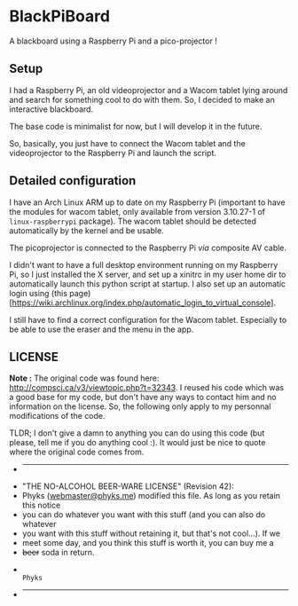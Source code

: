 BlackPiBoard
============

A blackboard using a Raspberry Pi and a pico-projector !

## Setup
I had a Raspberry Pi, an old videoprojector and a Wacom tablet lying around and
search for something cool to do with them. So, I decided to make an interactive
blackboard.

The base code is minimalist for now, but I will develop it in the future.

So, basically, you just have to connect the Wacom tablet and the videoprojector
to the Raspberry Pi and launch the script.

## Detailed configuration

I have an Arch Linux ARM up to date on my Raspberry Pi (important to have the
modules for wacom tablet, only available from version 3.10.27-1 of
`linux-raspberrypi` package). The wacom tablet should be detected automatically
by the kernel and be usable.

The picoprojector is connected to the Raspberry Pi _via_ composite AV cable.

I didn't want to have a full desktop environment running on my Raspberry Pi, so
I just installed the X server, and set up a xinitrc in my user home dir to
automatically launch this python script at startup. I also set up an automatic
login using (this
page)[https://wiki.archlinux.org/index.php/automatic_login_to_virtual_console].

I still have to find a correct configuration for the Wacom tablet. Especially
to be able to use the eraser and the menu in the app.

## LICENSE

**Note :** The original code was found here: http://compsci.ca/v3/viewtopic.php?t=32343.
I reused his code which was a good base for my code, but don't have any ways to
contact him and no information on the license. So, the following only apply to
my personnal modifications of the code.

TLDR; I don't give a damn to anything you can do using this code (but please,
tell me if you do anything cool :). It would just be nice to quote where the
original code comes from.


* -----------------------------------------------------------------------------
* "THE NO-ALCOHOL BEER-WARE LICENSE" (Revision 42):
* Phyks (webmaster@phyks.me) modified this file. As long as you retain this notice
* you can do whatever you want with this stuff (and you can also do whatever
* you want with this stuff without retaining it, but that's not cool...). If we
* meet some day, and you think this stuff is worth it, you can buy me a
* <del>beer</del> soda in return.
*																		Phyks
* ------------------------------------------------------------------------------
